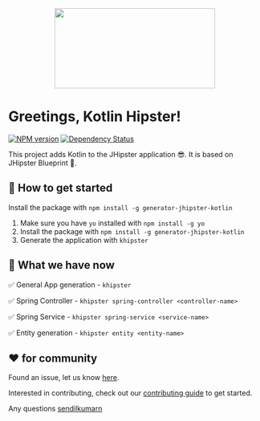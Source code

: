 <div align="center">
	<a href="https://github.com/jhipster/jhipster-kotlin">
		<img width="320" height="160" src="https://github.com/jhipster/jhipster-kotlin/blob/master/logo-khipster.png">
	</a>
</div>

# Greetings, Kotlin Hipster!

[![NPM version][npm-image]][npm-url]
[![Dependency Status][daviddm-image]][daviddm-url]

This project adds Kotlin to the JHipster application 😎. It is based on JHipster Blueprint 🔵.

## 🚀 How to get started

Install the package with `npm install -g generator-jhipster-kotlin`
1. Make sure you have `yo` installed with `npm install -g yo`
2. Install the package with `npm install -g generator-jhipster-kotlin`
3. Generate the application with `khipster`

## 🚦 What we have now

✅ General App generation
    - `khipster`

✅ Spring Controller
    - `khipster spring-controller <controller-name>`

✅ Spring Service
    - `khipster spring-service <service-name>`

✅ Entity generation
    - `khipster entity <entity-name>`

## ❤️ for community

Found an issue, let us know [here](https://github.com/jhipster/jhipster-kotlin/issues).

Interested in contributing, check out our [contributing guide](https://github.com/jhipster/jhipster-kotlin/blob/master/CONTRIBUTING.md) to get started.

Any questions [sendilkumarn](https://twitter.com/sendilkumarn)

[khipster-image]: https://raw.githubusercontent.com/sendilkumarn/jhipster-kotlin-artwork/master/logo-khipster.png
[npm-image]: https://badge.fury.io/js/generator-jhipster-kotlin.svg
[npm-url]: https://npmjs.org/package/generator-jhipster-kotlin
[daviddm-image]: https://david-dm.org/jhipster/generator-jhipster-kotlin.svg?theme=shields.io
[daviddm-url]: https://david-dm.org/jhipster/generator-jhipster-kotlin

